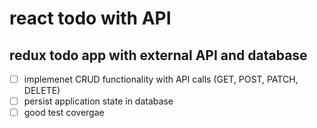 # react todo with API

## redux todo app with external API and database

- [ ] implemenet CRUD functionality with API calls (GET, POST, PATCH, DELETE)
- [ ] persist application state in database
- [ ] good test covergae
